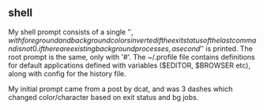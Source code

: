 ## shell

My shell prompt consists of a single '$', with foreground and background colors inverted if the exit status of the last command is not 0. if there are existing background processes, a second '$' is printed. The root prompt is the same, only with '#'. The ~/.profile file contains definitions for default applications defined with variables ($EDITOR, $BROWSER etc), along with config for the history file.

My initial prompt came from a post by dcat, and was 3 dashes which changed color/character based on exit status and bg jobs.
